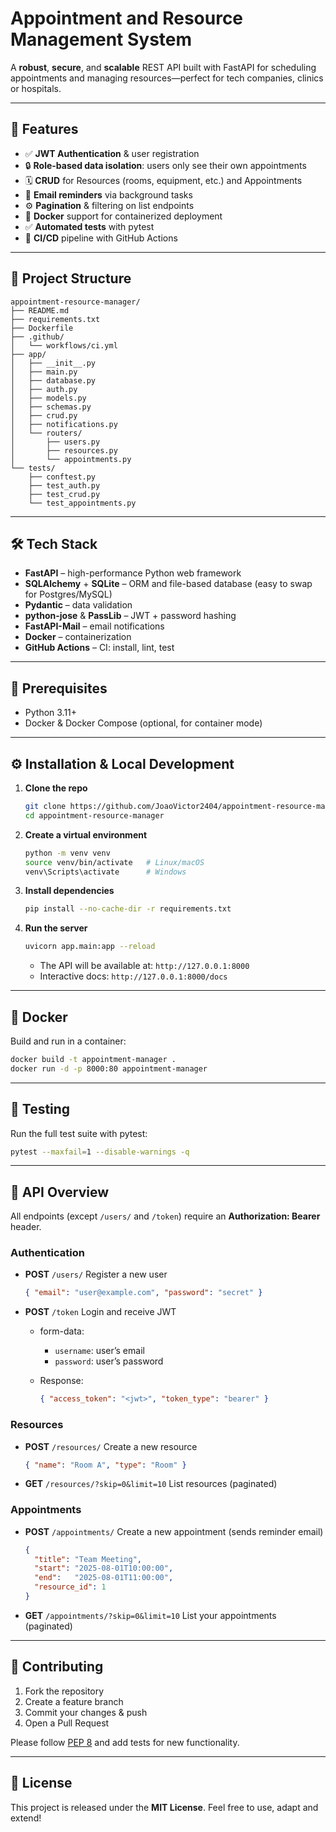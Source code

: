 # Appointment and Resource Management System

A **robust**, **secure**, and **scalable** REST API built with FastAPI for scheduling appointments and managing resources—perfect for tech companies, clinics or hospitals.

---

## 🚀 Features

* ✅ **JWT Authentication** & user registration
* 🔒 **Role-based data isolation**: users only see their own appointments
* 🗓️ **CRUD** for Resources (rooms, equipment, etc.) and Appointments
* 📧 **Email reminders** via background tasks
* ⚙️ **Pagination** & filtering on list endpoints
* 🐳 **Docker** support for containerized deployment
* ✅ **Automated tests** with pytest
* 🔄 **CI/CD** pipeline with GitHub Actions

---

## 📂 Project Structure

```
appointment-resource-manager/
├── README.md
├── requirements.txt
├── Dockerfile
├── .github/
│   └── workflows/ci.yml
├── app/
│   ├── __init__.py
│   ├── main.py
│   ├── database.py
│   ├── auth.py
│   ├── models.py
│   ├── schemas.py
│   ├── crud.py
│   ├── notifications.py
│   └── routers/
│       ├── users.py
│       ├── resources.py
│       └── appointments.py
└── tests/
    ├── conftest.py
    ├── test_auth.py
    ├── test_crud.py
    └── test_appointments.py
```

---

## 🛠️ Tech Stack

* **FastAPI** – high-performance Python web framework
* **SQLAlchemy** + **SQLite** – ORM and file-based database (easy to swap for Postgres/MySQL)
* **Pydantic** – data validation
* **python-jose** & **PassLib** – JWT + password hashing
* **FastAPI-Mail** – email notifications
* **Docker** – containerization
* **GitHub Actions** – CI: install, lint, test

---

## 🔧 Prerequisites

* Python 3.11+
* Docker & Docker Compose (optional, for container mode)

---

## ⚙️ Installation & Local Development

1. **Clone the repo**

   ```bash
   git clone https://github.com/JoaoVictor2404/appointment-resource-manager.git
   cd appointment-resource-manager
   ```

2. **Create a virtual environment**

   ```bash
   python -m venv venv
   source venv/bin/activate   # Linux/macOS
   venv\Scripts\activate      # Windows
   ```

3. **Install dependencies**

   ```bash
   pip install --no-cache-dir -r requirements.txt
   ```

4. **Run the server**

   ```bash
   uvicorn app.main:app --reload
   ```

   * The API will be available at: `http://127.0.0.1:8000`
   * Interactive docs: `http://127.0.0.1:8000/docs`

---

## 🐳 Docker

Build and run in a container:

```bash
docker build -t appointment-manager .
docker run -d -p 8000:80 appointment-manager
```

---

## 🧪 Testing

Run the full test suite with pytest:

```bash
pytest --maxfail=1 --disable-warnings -q
```

---

## 📑 API Overview

All endpoints (except `/users/` and `/token`) require an **Authorization: Bearer <token>** header.

### Authentication

* **POST** `/users/`
  Register a new user

  ```json
  { "email": "user@example.com", "password": "secret" }
  ```

* **POST** `/token`
  Login and receive JWT

  * form-data:

    * `username`: user’s email
    * `password`: user’s password
  * Response:

    ```json
    { "access_token": "<jwt>", "token_type": "bearer" }
    ```

### Resources

* **POST** `/resources/`
  Create a new resource

  ```json
  { "name": "Room A", "type": "Room" }
  ```

* **GET** `/resources/?skip=0&limit=10`
  List resources (paginated)

### Appointments

* **POST** `/appointments/`
  Create a new appointment (sends reminder email)

  ```json
  {
    "title": "Team Meeting",
    "start": "2025-08-01T10:00:00",
    "end":   "2025-08-01T11:00:00",
    "resource_id": 1
  }
  ```

* **GET** `/appointments/?skip=0&limit=10`
  List your appointments (paginated)

---

## 🤝 Contributing

1. Fork the repository
2. Create a feature branch
3. Commit your changes & push
4. Open a Pull Request

Please follow [PEP 8](https://www.python.org/dev/peps/pep-0008/) and add tests for new functionality.

---

## 📄 License

This project is released under the **MIT License**.
Feel free to use, adapt and extend!
